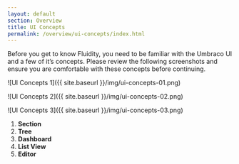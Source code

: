 ```yaml
---
layout: default
section: Overview
title: UI Concepts
permalink: /overview/ui-concepts/index.html
---
```


Before you get to know Fluidity, you need to be familiar with the Umbraco UI and a few of it’s concepts. Please review the following screenshots and ensure you are comfortable with these concepts before continuing. 

![UI Concepts 1]({{ site.baseurl }}/img/ui-concepts-01.png) 

![UI Concepts 2]({{ site.baseurl }}/img/ui-concepts-02.png) 

![UI Concepts 3]({{ site.baseurl }}/img/ui-concepts-03.png) 

1. **Section** 
2. **Tree**
3. **Dashboard**
4. **List View**
5. **Editor**
